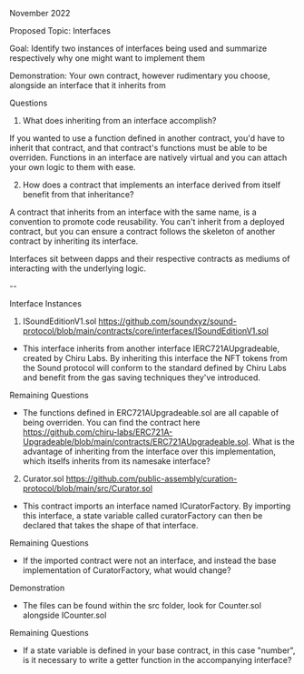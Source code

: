 November 2022

Proposed Topic: Interfaces

Goal: Identify two instances of interfaces being used and summarize respectively why one might want to implement them

Demonstration: Your own contract, however rudimentary you choose, alongside an interface that it inherits from

Questions

1. What does inheriting from an interface accomplish?

If you wanted to use a function defined in another contract, you'd have to inherit that contract, and that contract's functions must be able to be overriden. Functions in an interface are natively virtual and you can attach your own logic to them with ease.

2. How does a contract that implements an interface derived from itself benefit from that inheritance?

A contract that inherits from an interface with the same name, is a convention to promote code reusability. You can't inherit from a deployed contract, but you can ensure a contract follows the skeleton of another contract by inheriting its interface.

Interfaces sit between dapps and their respective contracts as mediums of interacting with the underlying logic.

--

Interface Instances


1. ISoundEditionV1.sol https://github.com/soundxyz/sound-protocol/blob/main/contracts/core/interfaces/ISoundEditionV1.sol

- This interface inherits from another interface IERC721AUpgradeable, created by Chiru Labs. By inheriting this interface the NFT tokens from the Sound protocol will conform to the standard defined by Chiru Labs and benefit from the gas saving techniques they've introduced.

Remaining Questions

- The functions defined in ERC721AUpgradeable.sol are all capable of being overriden. You can find the contract here https://github.com/chiru-labs/ERC721A-Upgradeable/blob/main/contracts/ERC721AUpgradeable.sol. What is the advantage of inheriting from the interface over this implementation, which itselfs inherits from its namesake interface?


2. Curator.sol https://github.com/public-assembly/curation-protocol/blob/main/src/Curator.sol

- This contract imports an interface named ICuratorFactory. By importing this interface, a state variable called curatorFactory can then be declared that takes the shape of that interface.

Remaining Questions

- If the imported contract were not an interface, and instead the base implementation of CuratorFactory, what would change?


Demonstration

- The files can be found within the src folder, look for Counter.sol alongside ICounter.sol

Remaining Questions

- If a state variable is defined in your base contract, in this case "number", is it necessary to write a getter function in the accompanying interface?
